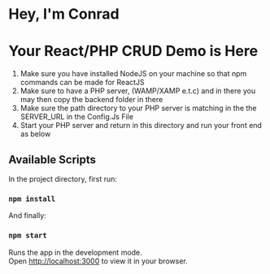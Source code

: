 # Hey, I'm Conrad 

# Your React/PHP CRUD Demo is Here

1. Make sure you have installed NodeJS on your machine so that npm commands
can be made for ReactJS
2. Make sure to have a PHP server, (WAMP/XAMP e.t.c) and in there 
you may then copy the backend folder in there
3. Make sure the path directory to your PHP server is matching 
in the the SERVER_URL in the Config.Js File
4. Start your PHP server and return in this directory and 
run your front end as below

## Available Scripts


In the project directory, first run:
### `npm install`

And finally:

### `npm start`

Runs the app in the development mode.\
Open [http://localhost:3000](http://localhost:3000) to view it in your browser.

